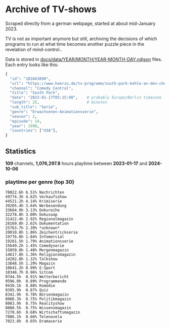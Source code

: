 # Archive of TV-shows

Scraped directly from a german webpage, started at about mid-January 2023.

TV is not as important anymore but still, archiving the decisions of which programs to run at what time
becomes another puzzle piece in the revelation of mind-control.. 

Data is stored in [docs/data/YEAR/MONTH/YEAR-MONTH-DAY.ndjson](docs/data/) files. 
Each entry looks like this:

```python
{
  "id": "181043890", 
  "url": "https://www.hoerzu.de/tv-programm/south-park-kohle-an-den-chefkoch/bid_181043890/", 
  "channel": "Comedy Central", 
  "title": "South Park", 
  "date": "2023-01-17T05:15:00",    # probably Europe/Berlin timezone 
  "length": 25,                     # minutes 
  "sub_title": "Serie", 
  "genre": "Erwachsenen-Animationsserie", 
  "season": 2, 
  "episode": 14, 
  "year": 1998, 
  "countries": ["USA"],
}
```

## Statistics

**109** channels, **1,076,297.8** hours playtime between **2023-01-17** and **2024-10-06**


### playtime per genre (top 30)

    70022.6h 6.51% Nachrichten
    49774.3h 4.62% Verkaufsshow
    44521.2h 4.14% Krimiserie
    39205.4h 3.64% Werbesendung
    33684.9h 3.13% Dokureihe
    32278.8h 3.00% Dokusoap
    31422.4h 2.92% Regionalmagazin
    28169.8h 2.62% Dokumentation
    25763.7h 2.39% *unknown*
    20010.8h 1.86% Zeichentrickserie
    19776.0h 1.84% Infomercial
    19281.5h 1.79% Animationsserie
    15649.2h 1.45% Comedyserie
    15059.0h 1.40% Morgenmagazin
    14617.8h 1.36% Religionsmagazin
    14202.8h 1.32% Talkshow
    13848.5h 1.29% Magazin
    10641.2h 0.99% E-Sport
    10348.7h 0.96% Sitcom
    9744.5h  0.91% Wetterbericht
    9596.0h  0.89% Programmende
    9430.1h  0.88% Komödie
    9395.9h  0.87% Quiz
    8342.9h  0.78% Börsenmagazin
    8086.3h  0.75% Politikmagazin
    8083.9h  0.75% Realityshow
    8080.5h  0.75% Wissensmagazin
    7270.6h  0.68% Wirtschaftsmagazin
    7086.1h  0.66% Telenovela
    7023.8h  0.65% Dramaserie
